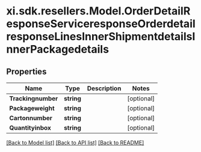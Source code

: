 # xi.sdk.resellers.Model.OrderDetailResponseServiceresponseOrderdetailresponseLinesInnerShipmentdetailsInnerPackagedetails

## Properties

Name | Type | Description | Notes
------------ | ------------- | ------------- | -------------
**Trackingnumber** | **string** |  | [optional] 
**Packageweight** | **string** |  | [optional] 
**Cartonnumber** | **string** |  | [optional] 
**Quantityinbox** | **string** |  | [optional] 

[[Back to Model list]](../README.md#documentation-for-models) [[Back to API list]](../README.md#documentation-for-api-endpoints) [[Back to README]](../README.md)

